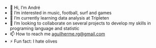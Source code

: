 - 👋 Hi, I’m André 
- 👀 I’m interested in music, football, surf and games 
- 🌱 I’m currently learning data analysis at Tripleten
- 💞️ I’m looking to collaborate on several projects to develop my skills in programing language and statistic
- 📫 How to reach me aguilherme.rg@gmail.com
- ⚡ Fun fact: I hate olives 

<!---
aguilhermerg/aguilhermerg is a ✨ special ✨ repository because its `README.md` (this file) appears on your GitHub profile.
You can click the Preview link to take a look at your changes.
--->
